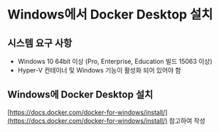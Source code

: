 # Windows에서 Docker Desktop 설치

## 시스템 요구 사항

* Windows 10 64bit 이상 \(Pro, Enterprise, Education 빌드 15063 이상\)
* Hyper-V 컨테이너 및 Windows 기능이 활성화 되어 있어야 함

## Windows에 Docker Desktop 설치





[https://docs.docker.com/docker-for-windows/install/](https://docs.docker.com/docker-for-windows/install/) 참고하여 작성


